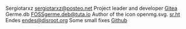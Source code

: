 Sergiotarxz sergiotarxz@posteo.net Project leader and developer [Gitea](https://gitea.sergiotarxz.freemyip.com/sergiotarxz)
Germe.db FOSSgerme.deb@tuta.io  Author of the icon openmg.svg. [sr.ht](https://sr.ht/~germe-fur/)
Endes endes@disroot.org Some small fixes [Github](https://github.com/endes0)
